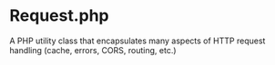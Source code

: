 # Request.php
A PHP utility class that encapsulates many aspects of HTTP request handling (cache, errors, CORS, routing, etc.)
